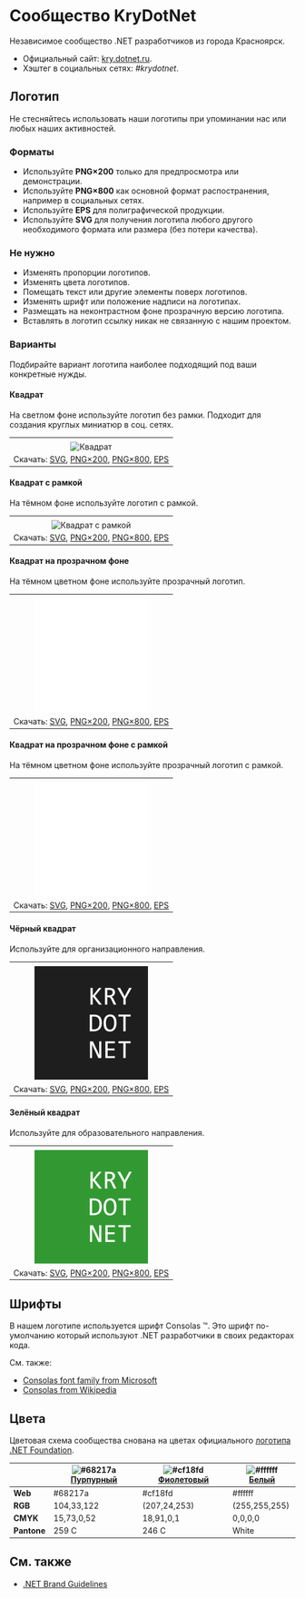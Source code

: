 ﻿# Сообщество KryDotNet

Независимое сообщество .NET разработчиков из города Красноярск.

- Официальный сайт: [kry.dotnet.ru](https://kry.dotnet.ru/).
- Хэштег в социальных сетях: _#krydotnet_.

## Логотип

Не стесняйтесь использовать наши логотипы при упоминании нас или любых наших активностей.

### Форматы

- Используйте **PNG×200** только для предпросмотра или демонстрации.
- Используйте **PNG×800** как основной формат распостранения, например в социальных сетях.
- Используйте **EPS** для полиграфической продукции.
- Используйте **SVG** для получения логотипа любого другого необходимого формата или размера (без потери качества).

### Не нужно

- Изменять пропорции логотипов.
- Изменять цвета логотипов.
- Помещать текст или другие элементы поверх логотипов.
- Изменять шрифт или положение надписи на логотипах.
- Размещать на неконтрастном фоне прозрачную версию логотипа.
- Вставлять в логотип ссылку никак не связанную с нашим проектом.

### Варианты

Подбирайте вариант логотипа наиболее подходящий под ваши конкретные нужды.

#### Квадрат

На светлом фоне используйте логотип без рамки. Подходит для создания круглых миниатюр в соц. сетях.

|       |
| :---: |
|       |
| ![Квадрат](krydotnet-logo-squared-200.png) |
| Скачать: [SVG](https://raw.githubusercontent.com/DotNetRu/BrandBook/master/Logo/Kry/krydotnet-logo-squared.svg), [PNG×200](https://raw.githubusercontent.com/DotNetRu/BrandBook/master/Logo/Kry/krydotnet-logo-squared-200.png), [PNG×800](https://raw.githubusercontent.com/DotNetRu/BrandBook/master/Logo/Kry/krydotnet-logo-squared-800.png), [EPS](https://raw.githubusercontent.com/DotNetRu/BrandBook/master/Logo/Kry/krydotnet-logo-squared.eps) |

#### Квадрат с рамкой

На тёмном фоне используйте логотип с рамкой.

|       |
| :---: |
|       |
| ![Квадрат с рамкой](krydotnet-logo-squared-bordered-200.png) |
| Скачать: [SVG](https://raw.githubusercontent.com/DotNetRu/BrandBook/master/Logo/Kry/krydotnet-logo-squared-bordered.svg), [PNG×200](https://raw.githubusercontent.com/DotNetRu/BrandBook/master/Logo/Kry/krydotnet-logo-squared-bordered-200.png), [PNG×800](https://raw.githubusercontent.com/DotNetRu/BrandBook/master/Logo/Kry/krydotnet-logo-squared-bordered-800.png), [EPS](https://raw.githubusercontent.com/DotNetRu/BrandBook/master/Logo/Kry/krydotnet-logo-squared-bordered.eps) |

#### Квадрат на прозрачном фоне

На тёмном цветном фоне используйте прозрачный логотип.

|       |
| :---: |
|       |
| ![Квадрат на прозрачном фоне](krydotnet-logo-squared-white-200.png) |
| Скачать: [SVG](https://raw.githubusercontent.com/DotNetRu/BrandBook/master/Logo/Kry/krydotnet-logo-squared-white.svg), [PNG×200](https://raw.githubusercontent.com/DotNetRu/BrandBook/master/Logo/Kry/krydotnet-logo-squared-white-200.png), [PNG×800](https://raw.githubusercontent.com/DotNetRu/BrandBook/master/Logo/Kry/krydotnet-logo-squared-white-800.png), [EPS](https://raw.githubusercontent.com/DotNetRu/BrandBook/master/Logo/Kry/krydotnet-logo-squared-white.eps) |

#### Квадрат на прозрачном фоне с рамкой

На тёмном цветном фоне используйте прозрачный логотип с рамкой.

|       |
| :---: |
|       |
| ![Квадрат на прозрачном фоне с рамкой](krydotnet-logo-squared-white-bordered-200.png) |
| Скачать: [SVG](https://raw.githubusercontent.com/DotNetRu/BrandBook/master/Logo/Kry/krydotnet-logo-squared-white-bordered.svg), [PNG×200](https://raw.githubusercontent.com/DotNetRu/BrandBook/master/Logo/Kry/krydotnet-logo-squared-white-bordered-200.png), [PNG×800](https://raw.githubusercontent.com/DotNetRu/BrandBook/master/Logo/Kry/krydotnet-logo-squared-white-bordered-800.png), [EPS](https://raw.githubusercontent.com/DotNetRu/BrandBook/master/Logo/Kry/krydotnet-logo-squared-white-bordered.eps) |

#### Чёрный квадрат

Используйте для организационного направления.

|       |
| :---: |
|       |
| ![Чёрный квадрат](krydotnet-logo-squared-black-200.png) |
| Скачать: [SVG](https://raw.githubusercontent.com/DotNetRu/BrandBook/master/Logo/Kry/krydotnet-logo-squared-black.svg), [PNG×200](https://raw.githubusercontent.com/DotNetRu/BrandBook/master/Logo/Kry/krydotnet-logo-squared-black-200.png), [PNG×800](https://raw.githubusercontent.com/DotNetRu/BrandBook/master/Logo/Kry/krydotnet-logo-squared-black-800.png), [EPS](https://raw.githubusercontent.com/DotNetRu/BrandBook/master/Logo/Kry/krydotnet-logo-squared-black.eps) |

#### Зелёный квадрат

Используйте для образовательного направления.

|       |
| :---: |
|       |
| ![Зелёный квадрат](krydotnet-logo-squared-green-200.png) |
| Скачать: [SVG](https://raw.githubusercontent.com/DotNetRu/BrandBook/master/Logo/Kry/krydotnet-logo-squared-green.svg), [PNG×200](https://raw.githubusercontent.com/DotNetRu/BrandBook/master/Logo/Kry/krydotnet-logo-squared-green-200.png), [PNG×800](https://raw.githubusercontent.com/DotNetRu/BrandBook/master/Logo/Kry/krydotnet-logo-squared-green-800.png), [EPS](https://raw.githubusercontent.com/DotNetRu/BrandBook/master/Logo/Kry/krydotnet-logo-squared-green.eps) |

## Шрифты

В нашем логотипе используется шрифт Consolas ™. Это шрифт по-умолчанию который используют .NET разработчики в своих редакторах кода.

См. также:

- [Consolas font family from Microsoft](https://docs.microsoft.com/en-us/typography/font-list/consolas)
- [Consolas from Wikipedia](https://en.wikipedia.org/wiki/Consolas)

## Цвета

Цветовая схема сообщества снована на цветах официального [логотипа .NET Foundation](https://github.com/dotnet/swag/tree/master/logo).

|             | ![#68217a](https://placehold.it/15/68217a/ffffff?text=+) [Пурпурный](https://www.color-hex.com/color/68217a) | ![#cf18fd](https://placehold.it/15/cf18fd/ffffff?text=+) [Фиолетовый](https://www.color-hex.com/color/cf18fd) | ![#ffffff](https://placehold.it/15/ffffff/ffffff?text=+) [Белый](https://www.color-hex.com/color/ffffff) |
| ----------- | ---------- | ------------ | ------------- |
| **Web**     | #68217a    | #cf18fd      | #ffffff       |
| **RGB**     | 104,33,122 | (207,24,253) | (255,255,255) |
| **CMYK**    | 15,73,0,52 | 18,91,0,1    | 0,0,0,0       |
| **Pantone** | 259 C      | 246 C        | White         |

## См. также

- [.NET Brand Guidelines](https://github.com/dotnet/brand)

